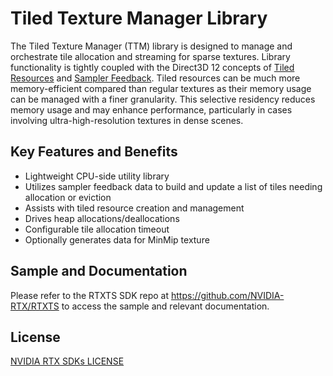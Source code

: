 # Tiled Texture Manager Library

The Tiled Texture Manager (TTM) library is designed to manage and orchestrate tile allocation and streaming for sparse textures. Library functionality is tightly coupled with the Direct3D 12 concepts of [Tiled Resources](https://learn.microsoft.com/en-us/windows/win32/api/d3d12/ne-d3d12-d3d12_tiled_resources_tier) and [Sampler Feedback](https://microsoft.github.io/DirectX-Specs/d3d/SamplerFeedback.html). Tiled resources can be much more memory-efficient compared than regular textures as their memory usage can be managed with a finer granularity. This selective residency reduces memory usage and may enhance performance, particularly in cases involving ultra-high-resolution textures in dense scenes.

## Key Features and Benefits

* Lightweight CPU-side utility library
* Utilizes sampler feedback data to build and update a list of tiles needing allocation or eviction
* Assists with tiled resource creation and management
* Drives heap allocations/deallocations
* Configurable tile allocation timeout
* Optionally generates data for MinMip texture

## Sample and Documentation

Please refer to the RTXTS SDK repo at https://github.com/NVIDIA-RTX/RTXTS to access the sample and relevant documentation.

## License

[NVIDIA RTX SDKs LICENSE](license.txt)
